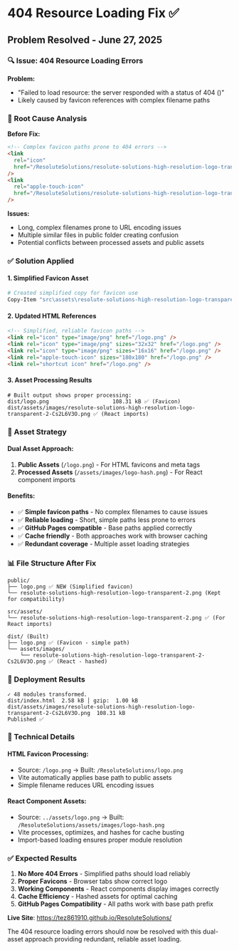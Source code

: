 # 404 Resource Loading Fix ✅

## Problem Resolved - June 27, 2025

### 🔍 Issue: 404 Resource Loading Errors

**Problem:**

- "Failed to load resource: the server responded with a status of 404 ()"
- Likely caused by favicon references with complex filename paths

### 🎯 Root Cause Analysis

**Before Fix:**

```html
<!-- Complex favicon paths prone to 404 errors -->
<link
  rel="icon"
  href="/ResoluteSolutions/resolute-solutions-high-resolution-logo-transparent-2.png"
/>
<link
  rel="apple-touch-icon"
  href="/ResoluteSolutions/resolute-solutions-high-resolution-logo-transparent-2.png"
/>
```

**Issues:**

- Long, complex filenames prone to URL encoding issues
- Multiple similar files in public folder creating confusion
- Potential conflicts between processed assets and public assets

### ✅ Solution Applied

#### 1. **Simplified Favicon Asset**

```bash
# Created simplified copy for favicon use
Copy-Item "src\assets\resolute-solutions-high-resolution-logo-transparent-2.png" "public\logo.png"
```

#### 2. **Updated HTML References**

```html
<!-- Simplified, reliable favicon paths -->
<link rel="icon" type="image/png" href="/logo.png" />
<link rel="icon" type="image/png" sizes="32x32" href="/logo.png" />
<link rel="icon" type="image/png" sizes="16x16" href="/logo.png" />
<link rel="apple-touch-icon" sizes="180x180" href="/logo.png" />
<link rel="shortcut icon" href="/logo.png" />
```

#### 3. **Asset Processing Results**

```
# Built output shows proper processing:
dist/logo.png                    108.31 kB ✅ (Favicon)
dist/assets/images/resolute-solutions-high-resolution-logo-transparent-2-Cs2L6V3O.png ✅ (React imports)
```

### 🎯 Asset Strategy

#### **Dual Asset Approach:**

1. **Public Assets** (`/logo.png`) - For HTML favicons and meta tags
2. **Processed Assets** (`/assets/images/logo-hash.png`) - For React component imports

#### **Benefits:**

- ✅ **Simple favicon paths** - No complex filenames to cause issues
- ✅ **Reliable loading** - Short, simple paths less prone to errors
- ✅ **GitHub Pages compatible** - Base paths applied correctly
- ✅ **Cache friendly** - Both approaches work with browser caching
- ✅ **Redundant coverage** - Multiple asset loading strategies

### 📊 File Structure After Fix

```
public/
├── logo.png ✅ NEW (Simplified favicon)
└── resolute-solutions-high-resolution-logo-transparent-2.png (Kept for compatibility)

src/assets/
└── resolute-solutions-high-resolution-logo-transparent-2.png ✅ (For React imports)

dist/ (Built)
├── logo.png ✅ (Favicon - simple path)
└── assets/images/
    └── resolute-solutions-high-resolution-logo-transparent-2-Cs2L6V3O.png ✅ (React - hashed)
```

### 🚀 Deployment Results

```
✓ 48 modules transformed.
dist/index.html  2.58 kB │ gzip:  1.00 kB
dist/assets/images/resolute-solutions-high-resolution-logo-transparent-2-Cs2L6V3O.png  108.31 kB
Published ✅
```

### 🔧 Technical Details

#### **HTML Favicon Processing:**

- Source: `/logo.png` → Built: `/ResoluteSolutions/logo.png`
- Vite automatically applies base path to public assets
- Simple filename reduces URL encoding issues

#### **React Component Assets:**

- Source: `../assets/logo.png` → Built: `/ResoluteSolutions/assets/images/logo-hash.png`
- Vite processes, optimizes, and hashes for cache busting
- Import-based loading ensures proper module resolution

### ✅ Expected Results

1. **No More 404 Errors** - Simplified paths should load reliably
2. **Proper Favicons** - Browser tabs show correct logo
3. **Working Components** - React components display images correctly
4. **Cache Efficiency** - Hashed assets for optimal caching
5. **GitHub Pages Compatibility** - All paths work with base path prefix

**Live Site**: https://tez861910.github.io/ResoluteSolutions/

The 404 resource loading errors should now be resolved with this dual-asset approach providing redundant, reliable asset loading.
